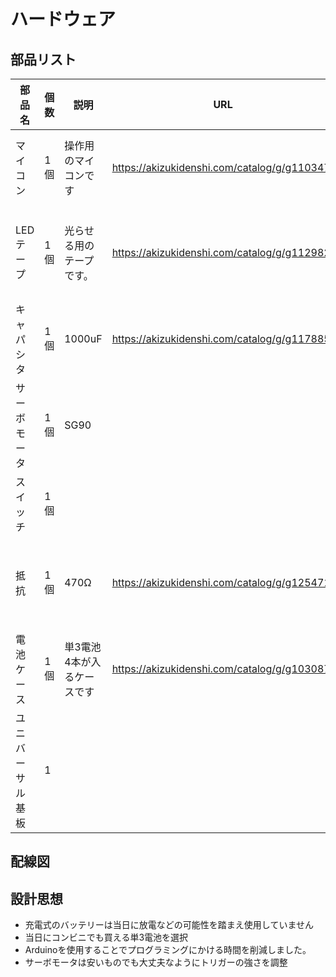 # ハードウェア

## 部品リスト

|部品名|個数|説明|URL|備考
|---  |---|---|---|---|
|マイコン |1個|操作用のマイコンです|https://akizukidenshi.com/catalog/g/g110347/|Arduino互換であれば何でも可|
|LEDテープ|1個|光らせる用のテープです。|https://akizukidenshi.com/catalog/g/g112982/|現物はもっと安いものを使用しました|
|キャパシタ|1個|1000uF|https://akizukidenshi.com/catalog/g/g117885/|コンデンサです|
|サーボモータ|1個|SG90|||
|スイッチ|1個|||プッシュ式のSPST|
|抵抗|1個|470Ω|https://akizukidenshi.com/catalog/g/g125471/|最悪なくても動きます。あると安心|
|電池ケース|1個|単3電池4本が入るケースです|https://akizukidenshi.com/catalog/g/g103087/||
|ユニバーサル基板|1|||適宜使いやすい大きさのものを選んでください|

## 配線図

## 設計思想
* 充電式のバッテリーは当日に放電などの可能性を踏まえ使用していません
* 当日にコンビニでも買える単3電池を選択
* Arduinoを使用することでプログラミングにかける時間を削減しました。
* サーボモータは安いものでも大丈夫なようにトリガーの強さを調整